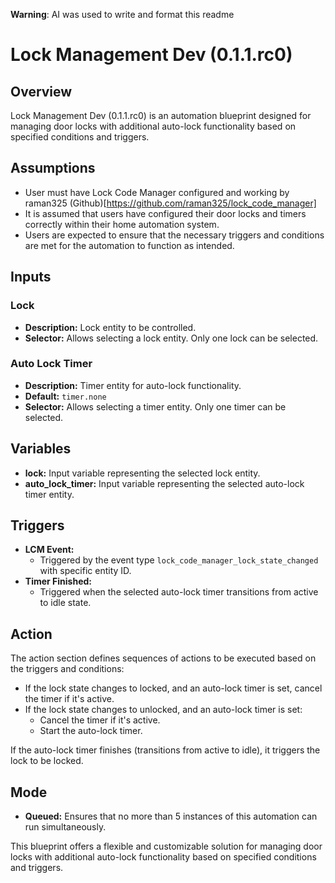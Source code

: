 **Warning**: AI was used to write and format this readme

# Lock Management Dev (0.1.1.rc0)

## Overview

Lock Management Dev (0.1.1.rc0) is an automation blueprint designed for managing door locks with additional auto-lock functionality based on specified conditions and triggers.

## Assumptions

- User must have Lock Code Manager configured and working by raman325 (Github)[https://github.com/raman325/lock_code_manager]
- It is assumed that users have configured their door locks and timers correctly within their home automation system.
- Users are expected to ensure that the necessary triggers and conditions are met for the automation to function as intended.

## Inputs

### Lock

- **Description:** Lock entity to be controlled.
- **Selector:** Allows selecting a lock entity. Only one lock can be selected.

### Auto Lock Timer

- **Description:** Timer entity for auto-lock functionality.
- **Default:** `timer.none`
- **Selector:** Allows selecting a timer entity. Only one timer can be selected.

## Variables

- **lock:** Input variable representing the selected lock entity.
- **auto_lock_timer:** Input variable representing the selected auto-lock timer entity.

## Triggers

- **LCM Event:**
  - Triggered by the event type `lock_code_manager_lock_state_changed` with specific entity ID.
- **Timer Finished:**
  - Triggered when the selected auto-lock timer transitions from active to idle state.

## Action

The action section defines sequences of actions to be executed based on the triggers and conditions:

- If the lock state changes to locked, and an auto-lock timer is set, cancel the timer if it's active.
- If the lock state changes to unlocked, and an auto-lock timer is set:
  - Cancel the timer if it's active.
  - Start the auto-lock timer.

If the auto-lock timer finishes (transitions from active to idle), it triggers the lock to be locked.

## Mode

- **Queued:** Ensures that no more than 5 instances of this automation can run simultaneously.

This blueprint offers a flexible and customizable solution for managing door locks with additional auto-lock functionality based on specified conditions and triggers.

